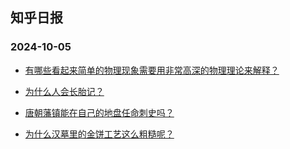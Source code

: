 ## 知乎日报 
### 2024-10-05

+ [有哪些看起来简单的物理现象需要用非常高深的物理理论来解释？](https://daily.zhihu.com/story/9775934)

+ [为什么人会长胎记？](https://daily.zhihu.com/story/9775935)

+ [唐朝藩镇能在自己的地盘任命刺史吗？](https://daily.zhihu.com/story/9775945)

+ [为什么汉墓里的金饼工艺这么粗糙呢？](https://daily.zhihu.com/story/9775947)

